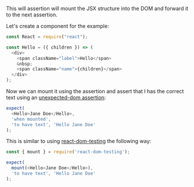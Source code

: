 This will assertion will mount the JSX structure into the DOM and forward it to the next assertion.

Let's create a component for the example:

```js
const React = require("react");

const Hello = ({ children }) => (
  <div>
    <span className="label">Hello</span>
    &nbsp;
    <span className="name">{children}</span>
  </div>
); 
```

Now we can mount it using the assertion and assert that I has the correct text using an [unexpected-dom assertion](https://munter.github.io/unexpected-dom/assertions/DOMElement/to-have-text/):

```js
expect(
  <Hello>Jane Doe</Hello>,
  'when mounted',
  'to have text', 'Hello Jane Doe'
);
```

This is similar to using
[react-dom-testing](https://github.com/sunesimonsen/react-dom-testing/) the
following way:

```js
const { mount } = require('react-dom-testing');

expect(
  mount(<Hello>Jane Doe</Hello>),
  'to have text', 'Hello Jane Doe'
);
```

